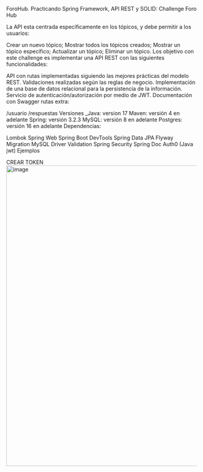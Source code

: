 ForoHub.
Practicando Spring Framework, API REST y SOLID: Challenge Foro Hub

La API esta centrada específicamente en los tópicos, y debe permitir a los usuarios:

Crear un nuevo tópico;
Mostrar todos los tópicos creados;
Mostrar un tópico específico;
Actualizar un tópico;
Eliminar un tópico.
Los objetivo con este challenge es implementar una API REST con las siguientes funcionalidades:

API con rutas implementadas siguiendo las mejores prácticas del modelo REST.
Validaciones realizadas según las reglas de negocio.
Implementación de una base de datos relacional para la persistencia de la información.
Servicio de autenticación/autorización por medio de JWT.
Documentación con Swagger
rutas extra:

/usuario
/respuestas
Versiones
_Java: version 17
Maven: versión 4 en adelante
Spring: versión 3.2.3
MySQL: versión 8 en adelante
Postgres: versión 16 en adelante
Dependencias:

Lombok
Spring Web
Spring Boot DevTools
Spring Data JPA
Flyway Migration
MySQL Driver
Validation
Spring Security
Spring Doc
Auth0 (Java jwt)
Ejemplos

CREAR TOKEN
<img width="1322" height="797" alt="image" src="https://github.com/user-attachments/assets/a60711e1-4b6a-4989-9e21-08ebef62fecd" />
